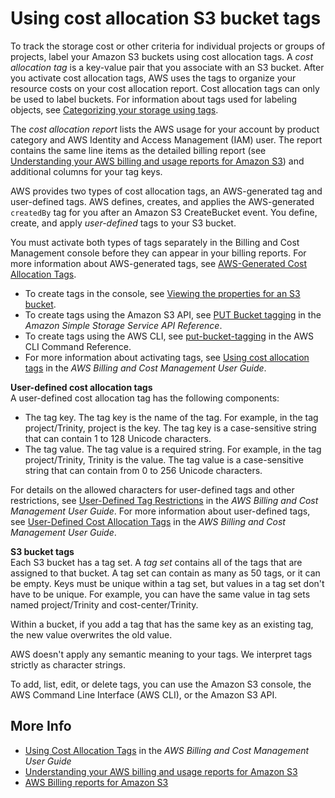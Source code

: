 # Using cost allocation S3 bucket tags<a name="CostAllocTagging"></a>

To track the storage cost or other criteria for individual projects or groups of projects, label your Amazon S3 buckets using cost allocation tags\. A *cost allocation tag* is a key\-value pair that you associate with an S3 bucket\. After you activate cost allocation tags, AWS uses the tags to organize your resource costs on your cost allocation report\. Cost allocation tags can only be used to label buckets\. For information about tags used for labeling objects, see [Categorizing your storage using tags](object-tagging.md)\.

The *cost allocation report* lists the AWS usage for your account by product category and AWS Identity and Access Management \(IAM\) user\. The report contains the same line items as the detailed billing report \(see [Understanding your AWS billing and usage reports for Amazon S3](aws-usage-report-understand.md)\) and additional columns for your tag keys\.

AWS provides two types of cost allocation tags, an AWS\-generated tag and user\-defined tags\. AWS defines, creates, and applies the AWS\-generated `createdBy` tag for you after an Amazon S3 CreateBucket event\. You define, create, and apply *user\-defined* tags to your S3 bucket\.

You must activate both types of tags separately in the Billing and Cost Management console before they can appear in your billing reports\. For more information about AWS\-generated tags, see [ AWS\-Generated Cost Allocation Tags](https://docs.aws.amazon.com/awsaccountbilling/latest/aboutv2/aws-tags.html)\. 
+ To create tags in the console, see [Viewing the properties for an S3 bucket](view-bucket-properties.md)\.
+ To create tags using the Amazon S3 API, see [PUT Bucket tagging](https://docs.aws.amazon.com/AmazonS3/latest/API/RESTBucketPUTtagging.html) in the *Amazon Simple Storage Service API Reference*\.
+ To create tags using the AWS CLI, see [put\-bucket\-tagging](https://docs.aws.amazon.com/cli/latest/reference/s3api/put-bucket-tagging.html) in the AWS CLI Command Reference\.
+ For more information about activating tags, see [Using cost allocation tags](https://docs.aws.amazon.com/awsaccountbilling/latest/aboutv2/cost-alloc-tags.html) in the *AWS Billing and Cost Management User Guide*\.

**User\-defined cost allocation tags**  
A user\-defined cost allocation tag has the following components:
+ The tag key\. The tag key is the name of the tag\. For example, in the tag project/Trinity, project is the key\. The tag key is a case\-sensitive string that can contain 1 to 128 Unicode characters\. 
+ The tag value\. The tag value is a required string\. For example, in the tag project/Trinity, Trinity is the value\. The tag value is a case\-sensitive string that can contain from 0 to 256 Unicode characters\.

For details on the allowed characters for user\-defined tags and other restrictions, see [User\-Defined Tag Restrictions](https://docs.aws.amazon.com/awsaccountbilling/latest/aboutv2/allocation-tag-restrictions.html) in the *AWS Billing and Cost Management User Guide*\. For more information about user\-defined tags, see [User\-Defined Cost Allocation Tags](https://docs.aws.amazon.com/awsaccountbilling/latest/aboutv2/custom-tags.html) in the *AWS Billing and Cost Management User Guide*\.

**S3 bucket tags**  
Each S3 bucket has a tag set\. A *tag set* contains all of the tags that are assigned to that bucket\. A tag set can contain as many as 50 tags, or it can be empty\. Keys must be unique within a tag set, but values in a tag set don't have to be unique\. For example, you can have the same value in tag sets named project/Trinity and cost\-center/Trinity\.

Within a bucket, if you add a tag that has the same key as an existing tag, the new value overwrites the old value\.

AWS doesn't apply any semantic meaning to your tags\. We interpret tags strictly as character strings\. 

To add, list, edit, or delete tags, you can use the Amazon S3 console, the AWS Command Line Interface \(AWS CLI\), or the Amazon S3 API\. 

## More Info<a name="CostAllocTagging-more-info"></a>
+ [ Using Cost Allocation Tags](https://docs.aws.amazon.com/awsaccountbilling/latest/aboutv2/cost-alloc-tags.html) in the *AWS Billing and Cost Management User Guide*
+ [Understanding your AWS billing and usage reports for Amazon S3](aws-usage-report-understand.md)
+ [AWS Billing reports for Amazon S3](aws-billing-reports.md)